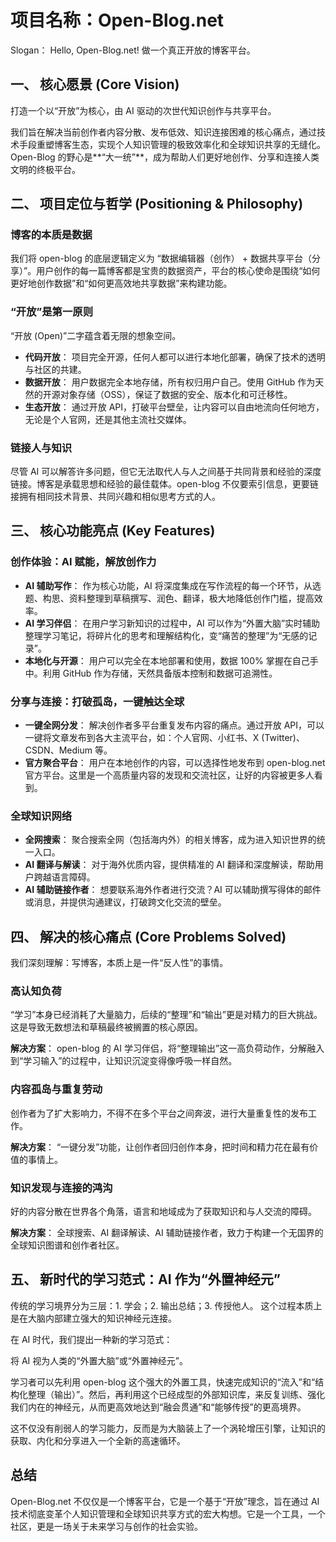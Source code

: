 # 项目名称：Open-Blog.net

Slogan： Hello, Open-Blog.net! 做一个真正开放的博客平台。

## 一、 核心愿景 (Core Vision)

打造一个以“开放”为核心，由 AI 驱动的次世代知识创作与共享平台。

我们旨在解决当前创作者内容分散、发布低效、知识连接困难的核心痛点，通过技术手段重塑博客生态，实现个人知识管理的极致效率化和全球知识共享的无缝化。Open-Blog 的野心是**“大一统”**，成为帮助人们更好地创作、分享和连接人类文明的终极平台。

## 二、 项目定位与哲学 (Positioning & Philosophy)

### 博客的本质是数据

我们将 open-blog 的底层逻辑定义为 “数据编辑器（创作） + 数据共享平台（分享）”。用户创作的每一篇博客都是宝贵的数据资产，平台的核心使命是围绕“如何更好地创作数据”和“如何更高效地共享数据”来构建功能。

### “开放”是第一原则

“开放 (Open)”二字蕴含着无限的想象空间。

-   **代码开放**： 项目完全开源，任何人都可以进行本地化部署，确保了技术的透明与社区的共建。
-   **数据开放**： 用户数据完全本地存储，所有权归用户自己。使用 GitHub 作为天然的开源对象存储（OSS），保证了数据的安全、版本化和可迁移性。
-   **生态开放**： 通过开放 API，打破平台壁垒，让内容可以自由地流向任何地方，无论是个人官网，还是其他主流社交媒体。

### 链接人与知识

尽管 AI 可以解答许多问题，但它无法取代人与人之间基于共同背景和经验的深度链接。博客是承载思想和经验的最佳载体。open-blog 不仅要索引信息，更要链接拥有相同技术背景、共同兴趣和相似思考方式的人。

## 三、 核心功能亮点 (Key Features)

### 创作体验：AI 赋能，解放创作力

-   **AI 辅助写作**： 作为核心功能，AI 将深度集成在写作流程的每一个环节，从选题、构思、资料整理到草稿撰写、润色、翻译，极大地降低创作门槛，提高效率。
-   **AI 学习伴侣**： 在用户学习新知识的过程中，AI 可以作为“外置大脑”实时辅助整理学习笔记，将碎片化的思考和理解结构化，变“痛苦的整理”为“无感的记录”。
-   **本地化与开源**： 用户可以完全在本地部署和使用，数据 100% 掌握在自己手中。利用 GitHub 作为存储，天然具备版本控制和数据可追溯性。

### 分享与连接：打破孤岛，一键触达全球

-   **一键全网分发**： 解决创作者多平台重复发布内容的痛点。通过开放 API，可以一键将文章发布到各大主流平台，如：个人官网、小红书、X (Twitter)、CSDN、Medium 等。
-   **官方聚合平台**： 用户在本地创作的内容，可以选择性地发布到 open-blog.net 官方平台。这里是一个高质量内容的发现和交流社区，让好的内容被更多人看到。

### 全球知识网络

-   **全网搜索**： 聚合搜索全网（包括海内外）的相关博客，成为进入知识世界的统一入口。
-   **AI 翻译与解读**： 对于海外优质内容，提供精准的 AI 翻译和深度解读，帮助用户跨越语言障碍。
-   **AI 辅助链接作者**： 想要联系海外作者进行交流？AI 可以辅助撰写得体的邮件或消息，并提供沟通建议，打破跨文化交流的壁垒。

## 四、 解决的核心痛点 (Core Problems Solved)

我们深刻理解：写博客，本质上是一件“反人性”的事情。

### 高认知负荷

“学习”本身已经消耗了大量脑力，后续的“整理”和“输出”更是对精力的巨大挑战。这是导致无数想法和草稿最终被搁置的核心原因。

**解决方案**： open-blog 的 AI 学习伴侣，将“整理输出”这一高负荷动作，分解融入到“学习输入”的过程中，让知识沉淀变得像呼吸一样自然。

### 内容孤岛与重复劳动

创作者为了扩大影响力，不得不在多个平台之间奔波，进行大量重复性的发布工作。

**解决方案**： “一键分发”功能，让创作者回归创作本身，把时间和精力花在最有价值的事情上。

### 知识发现与连接的鸿沟

好的内容分散在世界各个角落，语言和地域成为了获取知识和与人交流的障碍。

**解决方案**： 全球搜索、AI 翻译解读、AI 辅助链接作者，致力于构建一个无国界的全球知识图谱和创作者社区。

## 五、 新时代的学习范式：AI 作为“外置神经元”

传统的学习境界分为三层：1. 学会；2. 输出总结；3. 传授他人。 这个过程本质上是在大脑内部建立强大的知识神经元连接。

在 AI 时代，我们提出一种新的学习范式：

将 AI 视为人类的“外置大脑”或“外置神经元”。

学习者可以先利用 open-blog 这个强大的外置工具，快速完成知识的“流入”和“结构化整理（输出）”。然后，再利用这个已经成型的外部知识库，来反复训练、强化我们内在的神经元，从而更高效地达到“融会贯通”和“能够传授”的更高境界。

这不仅没有削弱人的学习能力，反而是为大脑装上了一个涡轮增压引擎，让知识的获取、内化和分享进入一个全新的高速循环。

## 总结

Open-Blog.net 不仅仅是一个博客平台，它是一个基于“开放”理念，旨在通过 AI 技术彻底变革个人知识管理和全球知识共享方式的宏大构想。它是一个工具，一个社区，更是一场关于未来学习与创作的社会实验。
